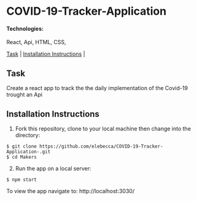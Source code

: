 # COVID-19-Tracker-Application 

#### Technologies: 
React, Api, HTML, CSS, 

[Task](#Task) |  [Installation Instructions](#Installation) |  

## <a name="Task">Task</a>
Create a react app to track the the daily implementation of the Covid-19 trought an Api

## <a name="Installation">Installation Instructions</a>

1. Fork this repository, clone to your local machine then change into the directory:
```
$ git clone https://github.com/elebecca/COVID-19-Tracker-Application-.git
$ cd Makers
```
2. Run the app on a local server: 
```
$ npm start
```
To view the app navigate to: http://localhost:3030/


